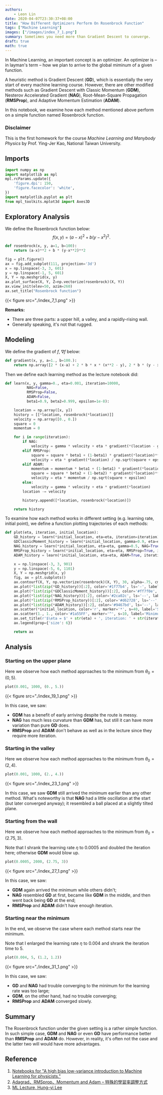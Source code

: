 ```yaml
---
authors:
    - Leon Lin
date: 2020-04-07T23:30:37+08:00
title: "How Different Optimizers Perform On Rosenbrock Function"
tags: ["Machine Learning"]
images: ["/images/index_7_1.png"]
summary: Sometimes you need more than Gradient Descent to converge.
draft: true
math: true
---
```


In Machine Learning, an important concept is an optimizer. An optimizer is – in layman's term – how we plan to arrive to the global miminum of a given function.

A heuristic method is Gradient Descent (**GD**), which is essentially the very start of every machine learning course. However, there are other modified methods such as Gradient Descent with Classic Momentum (**GDM**), Nesterov Accelerated Gradient (**NAG**), Root-Mean-Square Propagation (**RMSProp**), and Adaptive Momentum Estimation (**ADAM**).

In this notebook, we examine how each method mentioned above perform on a simple function named Rosenbrock function.

### Disclaimer

This is the first homework for the course _Machine Learning and Manybody Physics_ by Prof. Ying-Jer Kao, National Taiwan University.

## Imports

```python
import numpy as np
import matplotlib as mpl
mpl.rcParams.update({
    'figure.dpi': 150,
    'figure.facecolor': 'white',
})
import matplotlib.pyplot as plt
from mpl_toolkits.mplot3d import Axes3D
```

## Exploratory Analysis

We define the Rosenbrock function below: $$f(x,y) = (a-x)^2 + b(y-x^2)^2.$$

```python
def rosenbrock(x, y, a=1, b=100):
    return (a-x)**2 + b * (y-x**2)**2
```

```python
fig = plt.figure()
ax = fig.add_subplot(111, projection='3d')
x = np.linspace(-3, 3, 601)
y = np.linspace(-1, 5, 601)
X, Y = np.meshgrid(x, y)
ax.plot_surface(X, Y, Z=np.vectorize(rosenbrock)(X, Y))
ax.view_init(elev=50, azim=260)
ax.set_title("Rosenbrock function")
```

{{< figure src="./index_7_1.png" >}}

**Remarks:**

- There are three parts: a upper hill, a valley, and a rapidly-rising wall.
- Generally speaking, it's not that rugged.

## Modeling

We define the gradient of $f,\ \nabla f$ below:

```python
def gradient(x, y, a=1., b=100.):
    return np.array([2 * (x-a) + 2 * b * x * (x**2 - y), 2 * b * (y - x**2)])
```

Then we define each learning method as the lecture notebook did:

```python
def learn(x, y, gamma=0., eta=0.001, iteration=10000,
          NAG=False,
          RMSProp=False,
          ADAM=False,
          beta1=0.9, beta2=0.999, epsilon=1e-8):

    location = np.array([x, y])
    history = [[*location, rosenbrock(*location)]]
    velocity = np.array([0., 0.])
    square = 0
    momentum = 0

    for i in range(iteration):
        if NAG:
            velocity = gamma * velocity + eta * gradient(*(location - gamma * velocity))
        elif RMSProp:
            square = square * beta1 + (1-beta1) * gradient(*location)**2
            velocity = eta * gradient(*location) / np.sqrt(square + epsilon)
        elif ADAM:
            momentum = momentum * beta1 + (1-beta1) * gradient(*location)
            square = square * beta2 + (1-beta2) * gradient(*location)**2
            velocity = eta * momentum / np.sqrt(square + epsilon)
        else:
            velocity = gamma * velocity + eta * gradient(*location)
        location -= velocity

        history.append([*location, rosenbrock(*location)])

    return history
```

To examine how each method works in different setting (e.g. learning rate, initial point), we define a function plotting trajectories of each methods:

```python
def plot(eta, iteration, initial_location):
    GD_history = learn(*initial_location, eta=eta, iteration=iteration)
    GDClassicMoment_history = learn(*initial_location, gamma=0.9, eta=eta, iteration=iteration)
    NAG_history = learn(*initial_location, eta=eta, gamma=0.5, NAG=True, iteration=iteration)
    RMSProp_history = learn(*initial_location, eta=eta, RMSProp=True, iteration=iteration)
    ADAM_history = learn(*initial_location, eta=eta, ADAM=True, iteration=iteration)

    x = np.linspace(-3, 3, 901)
    y = np.linspace(-5, 6, 1101)
    X, Y = np.meshgrid(x, y)
    fig, ax = plt.subplots()
    ax.contourf(X, Y, np.vectorize(rosenbrock)(X, Y), 30, alpha=.75, cmap=plt.cm.hot)
    ax.plot(*list(zip(*GD_history))[:2], color='#1f77b4', ls='-', label='GD')
    ax.plot(*list(zip(*GDClassicMoment_history))[:2], color='#ff7f0e', ls='--', ms=1., label='GDM')
    ax.plot(*list(zip(*NAG_history))[:2], color='#2ca02c', ls='--', label='NAG')
    ax.plot(*list(zip(*RMSProp_history))[:2], color='#d62728', ls='--', label='RMSProp')
    ax.plot(*list(zip(*ADAM_history))[:2], color='#9467bd', ls='--', label='ADAM')
    ax.scatter(*initial_location, color='r', marker='*', s=40, label='Start')
    ax.scatter(1., 1., color='#1a55FF', marker='^', s=10, label='Minimum')
    ax.set_title(r'$\eta = $' + str(eta) + ', iteration: ' + str(iteration) + r', $\theta_0 = $' + str(initial_location))
    ax.legend(prop={'size': 6})

    return ax
```

## Analysis

### Starting on the upper plane

Here we observe how each method approaches to the minimum from $\theta_0 = (0, 5)$.

```python
plot(0.001, 1000, (0., 5.))
```

{{< figure src="./index_19_1.png" >}}

In this case, we saw:

- **GDM** has a benefit of early arriving despite the route is messy.
- **NAG** has much less curvature than **GDM** has, but still it can have more variation than pure **GD** does.
- **RMSProp** and **ADAM** don't behave as well as in the lecture  since they require more iteration.

### Starting in the valley

Here we observe how each method approaches to the minimum from $\theta_0 = (2, 4)$.

```python
plot(0.001, 1000, (2., 4.))
```

{{< figure src="./index_23_1.png" >}}

In this case, we saw **GDM** still arrived the minimum earlier than any other method. What's noteworthy is that **NAG** had a little oscillation at the start (but later converged anyway); it resembled a ball placed at a slightly tilted plane.

### Starting from the wall

Here we observe how each method approaches to the minimum from $\theta_0 = (2.75, 3)$.

Note that I shrank the learning rate $\eta$ to $0.0005$ and doubled the iteration here; otherwise **GDM** would blow up.

```python
plot(0.0005, 2000, (2.75, 3))
```

{{< figure src="./index_27_1.png" >}}

In this case, we saw:

- **GDM** again arrived the minimum while others didn't;
- **NAG** resembled **GD** at first, became like **GDM** in the middle, and then went back being **GD** at the end;
- **RMSProp** and **ADAM** didn't have enough iteration.

### Starting near the minimum

In the end, we observe the case where each method starts near the minimum.

Note that I enlarged the learning rate $\eta$ to $0.004$ and shrank the iteration time to 5.

```python
plot(0.004, 5, (1.2, 1.2))
```

{{< figure src="./index_31_1.png" >}}

In this case, we saw:

- **GD** and **NAG** had trouble converging to the minimum for the learning rate was too large;
- **GDM**, on the other hand, had no trouble converging;
- **RMSProp** and **ADAM** converged slowly.

## Summary

The Rosenbrock function under the given setting is a rather simple function. In such simple case, **GDM** and **NAG** or even **GD** have performance better than **RMSProp** and **ADAM** do. However, in reality, it's often not the case and the latter two will would have more advantages.

## Reference

1. [Notebooks for "A high bias low-variance introduction to Machine Learning for physicists."](https://gitlab.com/yingjerkao/mlphysics)
2. [Adagrad、RMSprop、Momentum and Adam – 特殊的學習率調整方式](https://hackmd.io/@allen108108/H1l4zqtp4)
3. [ML Lecture, Hung-yi Lee](https://www.youtube.com/watch?v=CXgbekl66jc&list=PLJV_el3uVTsPy9oCRY30oBPNLCo89yu49)
